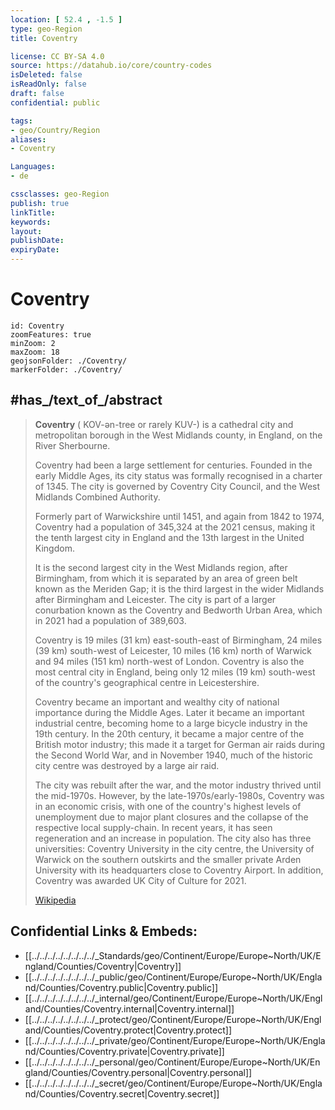 ```yaml
---
location: [ 52.4 , -1.5 ] 
type: geo-Region
title: Coventry

license: CC BY-SA 4.0
source: https://datahub.io/core/country-codes
isDeleted: false
isReadOnly: false
draft: false
confidential: public

tags:
- geo/Country/Region
aliases:
- Coventry

Languages:
- de

cssclasses: geo-Region
publish: true
linkTitle: 
keywords: 
layout: 
publishDate: 
expiryDate: 
---
```


# Coventry

```leaflet
id: Coventry
zoomFeatures: true 
minZoom: 2 
maxZoom: 18
geojsonFolder: ./Coventry/
markerFolder: ./Coventry/
```


## #has_/text_of_/abstract 

> **Coventry** (  KOV-ən-tree or rarely  KUV-) is a cathedral city 
> and metropolitan borough in the West Midlands county, in England, on the River Sherbourne. 
> 
> Coventry had been a large settlement for centuries. 
> Founded in the early Middle Ages, its city status was formally recognised in a charter of 1345. 
> The city is governed by Coventry City Council, and the West Midlands Combined Authority.
>
> Formerly part of Warwickshire until 1451, and again from 1842 to 1974, Coventry had a population of 345,324 at the 2021 census, making it the tenth largest city in England and the 13th largest in the United Kingdom.
>
> It is the second largest city in the West Midlands region, after Birmingham, from which it is separated by an area of green belt known as the Meriden Gap; it is the third largest in the wider Midlands after Birmingham and Leicester. The city is part of a larger conurbation known as the Coventry and Bedworth Urban Area, which in 2021 had a population of 389,603.
>
> Coventry is 19 miles (31 km) east-south-east of Birmingham, 24 miles (39 km) south-west of Leicester, 10 miles (16 km) north of Warwick and 94 miles (151 km) north-west of London. Coventry is also the most central city in England, being only 12 miles (19 km) south-west of the country's geographical centre in Leicestershire.
>
> Coventry became an important and wealthy city of national importance during the Middle Ages. Later it became an important industrial centre, becoming home to a large bicycle industry in the 19th century. In the 20th century, it became a major centre of the British motor industry; this made it a target for German air raids during the Second World War, and in November 1940, much of the historic city centre was destroyed by a large air raid.
>
> The city was rebuilt after the war, and the motor industry thrived until the mid-1970s. However, by the late-1970s/early-1980s, Coventry was in an economic crisis, with one of the country's highest levels of unemployment due to major plant closures and the collapse of the respective local supply-chain. In recent years, it has seen regeneration and an increase in population. The city also has three universities: Coventry University in the city centre, the University of Warwick on the southern outskirts and the smaller private Arden University with its headquarters close to Coventry Airport. In addition, Coventry was awarded UK City of Culture for 2021.
>
> [Wikipedia](https://en.wikipedia.org/wiki/Coventry)



## Confidential Links & Embeds: 
- [[../../../../../../../../_Standards/geo/Continent/Europe/Europe~North/UK/England/Counties/Coventry|Coventry]] 
- [[../../../../../../../../_public/geo/Continent/Europe/Europe~North/UK/England/Counties/Coventry.public|Coventry.public]] 
- [[../../../../../../../../_internal/geo/Continent/Europe/Europe~North/UK/England/Counties/Coventry.internal|Coventry.internal]] 
- [[../../../../../../../../_protect/geo/Continent/Europe/Europe~North/UK/England/Counties/Coventry.protect|Coventry.protect]] 
- [[../../../../../../../../_private/geo/Continent/Europe/Europe~North/UK/England/Counties/Coventry.private|Coventry.private]] 
- [[../../../../../../../../_personal/geo/Continent/Europe/Europe~North/UK/England/Counties/Coventry.personal|Coventry.personal]] 
- [[../../../../../../../../_secret/geo/Continent/Europe/Europe~North/UK/England/Counties/Coventry.secret|Coventry.secret]] 

